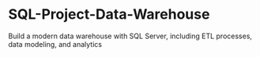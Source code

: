 # SQL-Project-Data-Warehouse
Build a modern data warehouse with SQL Server, including ETL processes, data modeling, and analytics
